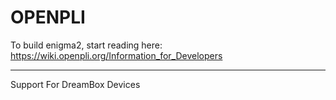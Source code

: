 OPENPLI
=======
To build enigma2, start reading here: 
https://wiki.openpli.org/Information_for_Developers
******
Support For DreamBox Devices
